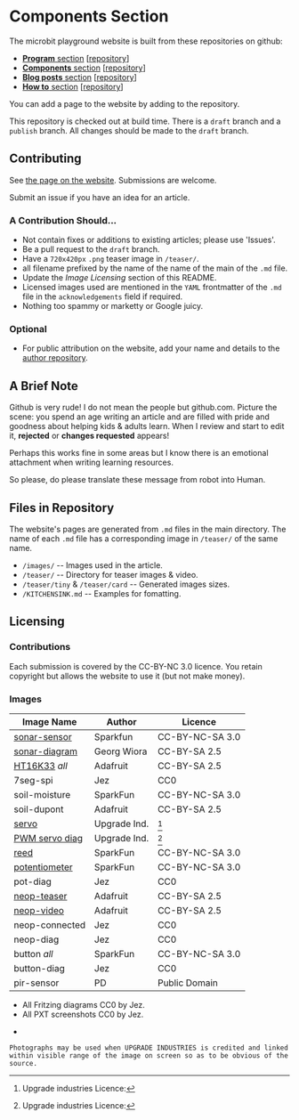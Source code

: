 # Components Section

The microbit playground website is built from these repositories on github:

* [**Program** section](https://microbit-playground.co.uk/programs/) [[repository](https://github.com/microbit-playground/programs)]
* [**Components** section](https://microbit-playground.co.uk/components/) [[repository](https://github.com/microbit-playground/components)]
* [**Blog posts** section](https://microbit-playground.co.uk/blog/) [[repository](https://github.com/microbit-playground/blog-posts)]
* [**How to** section](https://microbit-playground.co.uk/howto/) [[repository](https://github.com/microbit-playground/programs)]

You can add a page to the website by adding to the repository.

This repository is checked out at build time. There is a `draft` branch and a `publish` branch. All changes should be made to the `draft` branch.

## Contributing
See [the page on the website](https://microbit-playground.co.uk/about/how-to-contribute). Submissions are welcome.

Submit an issue if you have an idea for an article.

### A Contribution Should...
* Not contain fixes or additions to existing articles; please use 'Issues'.
* Be a pull request to the `draft` branch.
* Have a `720x420px` `.png` teaser image in `/teaser/`.
* all filename prefixed by the name of the name of the main of the `.md` file.
* Update the _Image Licensing_ section of this README.
* Licensed images used are mentioned in the `YAML` frontmatter of the `.md` file in the `acknowledgements` field if required.
* Nothing too spammy or marketty or Google juicy.

### Optional
* For public attribution on the website, add your name and details to the [author repository](https://github.com/microbit-playground/author-database).

## A Brief Note
Github is very rude! I do not mean the people but github.com.  Picture the scene: you spend an age writing an article and are filled with pride and goodness about helping kids & adults learn. When I review and start to edit it, __rejected__ or __changes requested__ appears!

Perhaps this works fine in some areas but I know there is an emotional attachment when writing learning resources.

So please, do please translate these message from robot into Human.


## Files in Repository
The website's pages are generated from `.md` files in the main directory. The name of each `.md` file has a corresponding image in `/teaser/` of the same name.

* `/images/` -- Images used in the article.
* `/teaser/` -- Directory for teaser images & video.
* `/teaser/tiny` & `/teaser/card` -- Generated images sizes.
* `/KITCHENSINK.md` -- Examples for fomatting.

## Licensing
### Contributions
Each submission is covered by the CC-BY-NC 3.0 licence. You retain copyright but allows the website to use it (but not make money).

### Images


| Image Name          |  Author          |   Licence         |
|---------------------|------------------|-------------------|
| [sonar-sensor]      | Sparkfun         | CC-BY-NC-SA 3.0   |
| [sonar-diagram]     | Georg Wiora      | CC-BY-SA 2.5      |
| [HT16K33] _all_     | Adafruit         | CC-BY-SA 2.5      |
| 7seg-spi            | Jez              | CC0               |
| soil-moisture       | SparkFun         | CC-BY-NC-SA 3.0   |
| soil-dupont         | Adafruit         | CC-BY-SA 2.5      |
| [servo]             | Upgrade Ind.     | [^1]              |
| [PWM servo diag]    | Upgrade Ind.     | [^1]              |
| [reed]              | SparkFun         | CC-BY-NC-SA 3.0   |
| [potentiometer]     | SparkFun         | CC-BY-NC-SA 3.0   |
| pot-diag            | Jez              | CC0               |
| [neop-teaser]       | Adafruit         | CC-BY-SA 2.5      |
| [neop-video]        | Adafruit         | CC-BY-SA 2.5      |
| neop-connected      | Jez              | CC0               |
| neop-diag           | Jez              | CC0               |
| button _all_        | SparkFun         | CC-BY-NC-SA 3.0   |
| button-diag         | Jez              | CC0               |
| pir-sensor          | PD               | Public Domain     |

* All Fritzing diagrams CC0 by Jez.
* All PXT screenshots CC0 by Jez.

[sonar-sensor]: https://www.sparkfun.com/products/13959
[sonar-diagram]: https://commons.wikimedia.org/wiki/File:Sonar_Principle_EN.svg
[HT16K33]: https://learn.adafruit.com/adafruit-led-backpack/1-2-inch-7-segment-backpack
[neop-teaser]: https://learn.adafruit.com/adafruit-neopixel-uberguide
[neop-video]: https://learn.adafruit.com/adafruit-neopixel-uberguide
[reed]: https://www.sparkfun.com/products/8642
[potentiometer]: https://www.sparkfun.com/products/9288
[PWM servo diag]: https://www.upgradeindustries.com/licensing/
[servo]: https://www.upgradeindustries.com/licensing/

* [^1]: Upgrade industries Licence:
```
Photographs may be used when UPGRADE INDUSTRIES is credited and linked within visible range of the image on screen so as to be obvious of the source.
```